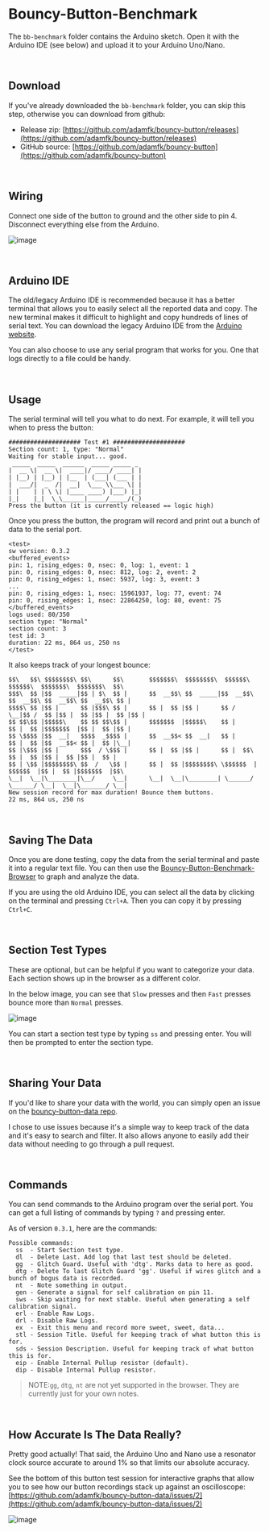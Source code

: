 # Bouncy-Button-Benchmark
The `bb-benchmark` folder contains the Arduino sketch. Open it with the Arduino IDE (see below) and upload it to your Arduino Uno/Nano.

<br>

## Download
If you've already downloaded the `bb-benchmark` folder, you can skip this step, otherwise you can download from github:
* Release zip: [https://github.com/adamfk/bouncy-button/releases](https://github.com/adamfk/bouncy-button/releases)
* GitHub source: [https://github.com/adamfk/bouncy-button](https://github.com/adamfk/bouncy-button)

<br>

## Wiring
Connect one side of the button to ground and the other side to pin 4. Disconnect everything else from the Arduino.

![image](https://github.com/adamfk/bouncy-button/assets/274012/4330681e-52c2-424a-9798-b20fd8b10150)


<br>

## Arduino IDE
The old/legacy Arduino IDE is recommended because it has a better terminal that allows you to easily select all the reported data and copy. The new terminal makes it difficult to highlight and copy hundreds of lines of serial text. You can download the legacy Arduino IDE from the [Arduino website](https://www.arduino.cc/en/Main/OldSoftwareReleases).

You can also choose to use any serial program that works for you. One that logs directly to a file could be handy.

<br>

## Usage
The serial terminal will tell you what to do next. For example, it will tell you when to press the button:
    
```
#################### Test #1 ####################
Section count: 1, type: "Normal"
Waiting for stable input... good.
 _____  _____  ______  _____ _____ _ 
|  __ \|  __ \|  ____|/ ____/ ____| |
| |__) | |__) | |__  | (___| (___ | |
|  ___/|  _  /|  __|  \___ \\___ \| |
| |    | | \ \| |____ ____) |___) |_|
|_|    |_|  \_\______|_____/_____/(_)
Press the button (it is currently released == logic high)
```

Once you press the button, the program will record and print out a bunch of data to the serial port.

```
<test>
sw version: 0.3.2
<buffered_events>
pin: 1, rising_edges: 0, nsec: 0, log: 1, event: 1
pin: 0, rising_edges: 0, nsec: 812, log: 2, event: 2
pin: 0, rising_edges: 1, nsec: 5937, log: 3, event: 3
...
pin: 0, rising_edges: 1, nsec: 15961937, log: 77, event: 74
pin: 0, rising_edges: 1, nsec: 22864250, log: 80, event: 75
</buffered_events>
logs used: 80/350
section type: "Normal"
section count: 3
test id: 3
duration: 22 ms, 864 us, 250 ns
</test>
```

It also keeps track of your longest bounce:
```
$$\   $$\ $$$$$$$$\ $$\      $$\       $$$$$$$\  $$$$$$$$\  $$$$$$\   $$$$$$\  $$$$$$$\  $$$$$$$\  $$\ 
$$$\  $$ |$$  _____|$$ | $\  $$ |      $$  __$$\ $$  _____|$$  __$$\ $$  __$$\ $$  __$$\ $$  __$$\ $$ |
$$$$\ $$ |$$ |      $$ |$$$\ $$ |      $$ |  $$ |$$ |      $$ /  \__|$$ /  $$ |$$ |  $$ |$$ |  $$ |$$ |
$$ $$\$$ |$$$$$\    $$ $$ $$\$$ |      $$$$$$$  |$$$$$\    $$ |      $$ |  $$ |$$$$$$$  |$$ |  $$ |$$ |
$$ \$$$$ |$$  __|   $$$$  _$$$$ |      $$  __$$< $$  __|   $$ |      $$ |  $$ |$$  __$$< $$ |  $$ |\__|
$$ |\$$$ |$$ |      $$$  / \$$$ |      $$ |  $$ |$$ |      $$ |  $$\ $$ |  $$ |$$ |  $$ |$$ |  $$ | 
$$ | \$$ |$$$$$$$$\ $$  /   \$$ |      $$ |  $$ |$$$$$$$$\ \$$$$$$  | $$$$$$  |$$ |  $$ |$$$$$$$  |$$\ 
\__|  \__|\________|\__/     \__|      \__|  \__|\________| \______/  \______/ \__|  \__|\_______/ \__|
New session record for max duration! Bounce them buttons.
22 ms, 864 us, 250 ns
```

<br>


## Saving The Data
Once you are done testing, copy the data from the serial terminal and paste it into a regular text file. You can then use the [Bouncy-Button-Benchmark-Browser](https://adamfk.github.io/bouncy-button/bb-benchmark/) to graph and analyze the data.

If you are using the old Arduino IDE, you can select all the data by clicking on the terminal and pressing `Ctrl+A`. Then you can copy it by pressing `Ctrl+C`.


<br>


## Section Test Types
These are optional, but can be helpful if you want to categorize your data. Each section shows up in the browser as a different color.

In the below image, you can see that `Slow` presses and then `Fast` presses bounce more than `Normal` presses.

![image](https://github.com/adamfk/bouncy-button/assets/274012/03b401a3-8e64-4283-a423-7a76e8a3c8e8)

You can start a section test type by typing `ss` and pressing enter. You will then be prompted to enter the section type.


<br>


## Sharing Your Data
If you'd like to share your data with the world, you can simply open an issue on the [bouncy-button-data repo](https://github.com/adamfk/bouncy-button-data/issues/new/choose).

I chose to use issues because it's a simple way to keep track of the data and it's easy to search and filter. It also allows anyone to easily add their data without needing to go through a pull request.


<br>


## Commands
You can send commands to the Arduino program over the serial port. You can get a full listing of commands by typing `?` and pressing enter.

As of version `0.3.1`, here are the commands:

```
Possible commands: 
  ss  - Start Section test type.
  dl  - Delete Last. Add log that last test should be deleted.
  gg  - Glitch Guard. Useful with 'dtg'. Marks data to here as good.
  dtg - Delete To last Glitch Guard 'gg'. Useful if wires glitch and a bunch of bogus data is recorded.
  nt  - Note something in output.
  gen - Generate a signal for self calibration on pin 11.
  sws - Skip waiting for next stable. Useful when generating a self calibration signal.
  erl - Enable Raw Logs.
  drl - Disable Raw Logs.
  ex  - Exit this menu and record more sweet, sweet, data...
  stl - Session Title. Useful for keeping track of what button this is for.
  sds - Session Description. Useful for keeping track of what button this is for.
  eip - Enable Internal Pullup resistor (default).
  dip - Disable Internal Pullup resistor.
```

> NOTE:`gg`, `dtg`, `nt` are not yet supported in the browser. They are currently just for your own notes.

<br>


## How Accurate Is The Data Really?
Pretty good actually! That said, the Arduino Uno and Nano use a resonator clock source accurate to around 1% so that limits our absolute accuracy.

See the bottom of this button test session for interactive graphs that allow you to see how our button recordings stack up against an oscilloscope: [https://github.com/adamfk/bouncy-button-data/issues/2](https://github.com/adamfk/bouncy-button-data/issues/2)

![image](https://github.com/adamfk/bouncy-button-data/assets/274012/330320e9-8d55-476a-805a-062b67e47283)

